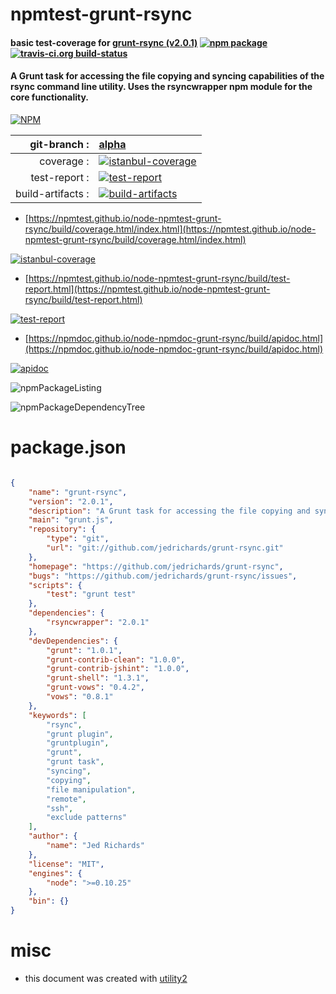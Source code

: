 # npmtest-grunt-rsync

#### basic test-coverage for  [grunt-rsync (v2.0.1)](https://github.com/jedrichards/grunt-rsync)  [![npm package](https://img.shields.io/npm/v/npmtest-grunt-rsync.svg?style=flat-square)](https://www.npmjs.org/package/npmtest-grunt-rsync) [![travis-ci.org build-status](https://api.travis-ci.org/npmtest/node-npmtest-grunt-rsync.svg)](https://travis-ci.org/npmtest/node-npmtest-grunt-rsync)

#### A Grunt task for accessing the file copying and syncing capabilities of the rsync command line utility. Uses the rsyncwrapper npm module for the core functionality.

[![NPM](https://nodei.co/npm/grunt-rsync.png?downloads=true&downloadRank=true&stars=true)](https://www.npmjs.com/package/grunt-rsync)

| git-branch : | [alpha](https://github.com/npmtest/node-npmtest-grunt-rsync/tree/alpha)|
|--:|:--|
| coverage : | [![istanbul-coverage](https://npmtest.github.io/node-npmtest-grunt-rsync/build/coverage.badge.svg)](https://npmtest.github.io/node-npmtest-grunt-rsync/build/coverage.html/index.html)|
| test-report : | [![test-report](https://npmtest.github.io/node-npmtest-grunt-rsync/build/test-report.badge.svg)](https://npmtest.github.io/node-npmtest-grunt-rsync/build/test-report.html)|
| build-artifacts : | [![build-artifacts](https://npmtest.github.io/node-npmtest-grunt-rsync/glyphicons_144_folder_open.png)](https://github.com/npmtest/node-npmtest-grunt-rsync/tree/gh-pages/build)|

- [https://npmtest.github.io/node-npmtest-grunt-rsync/build/coverage.html/index.html](https://npmtest.github.io/node-npmtest-grunt-rsync/build/coverage.html/index.html)

[![istanbul-coverage](https://npmtest.github.io/node-npmtest-grunt-rsync/build/screenCapture.buildCi.browser.%252Ftmp%252Fbuild%252Fcoverage.lib.html.png)](https://npmtest.github.io/node-npmtest-grunt-rsync/build/coverage.html/index.html)

- [https://npmtest.github.io/node-npmtest-grunt-rsync/build/test-report.html](https://npmtest.github.io/node-npmtest-grunt-rsync/build/test-report.html)

[![test-report](https://npmtest.github.io/node-npmtest-grunt-rsync/build/screenCapture.buildCi.browser.%252Ftmp%252Fbuild%252Ftest-report.html.png)](https://npmtest.github.io/node-npmtest-grunt-rsync/build/test-report.html)

- [https://npmdoc.github.io/node-npmdoc-grunt-rsync/build/apidoc.html](https://npmdoc.github.io/node-npmdoc-grunt-rsync/build/apidoc.html)

[![apidoc](https://npmdoc.github.io/node-npmdoc-grunt-rsync/build/screenCapture.buildCi.browser.%252Ftmp%252Fbuild%252Fapidoc.html.png)](https://npmdoc.github.io/node-npmdoc-grunt-rsync/build/apidoc.html)

![npmPackageListing](https://npmtest.github.io/node-npmtest-grunt-rsync/build/screenCapture.npmPackageListing.svg)

![npmPackageDependencyTree](https://npmtest.github.io/node-npmtest-grunt-rsync/build/screenCapture.npmPackageDependencyTree.svg)



# package.json

```json

{
    "name": "grunt-rsync",
    "version": "2.0.1",
    "description": "A Grunt task for accessing the file copying and syncing capabilities of the rsync command line utility. Uses the rsyncwrapper npm module for the core functionality.",
    "main": "grunt.js",
    "repository": {
        "type": "git",
        "url": "git://github.com/jedrichards/grunt-rsync.git"
    },
    "homepage": "https://github.com/jedrichards/grunt-rsync",
    "bugs": "https://github.com/jedrichards/grunt-rsync/issues",
    "scripts": {
        "test": "grunt test"
    },
    "dependencies": {
        "rsyncwrapper": "2.0.1"
    },
    "devDependencies": {
        "grunt": "1.0.1",
        "grunt-contrib-clean": "1.0.0",
        "grunt-contrib-jshint": "1.0.0",
        "grunt-shell": "1.3.1",
        "grunt-vows": "0.4.2",
        "vows": "0.8.1"
    },
    "keywords": [
        "rsync",
        "grunt plugin",
        "gruntplugin",
        "grunt",
        "grunt task",
        "syncing",
        "copying",
        "file manipulation",
        "remote",
        "ssh",
        "exclude patterns"
    ],
    "author": {
        "name": "Jed Richards"
    },
    "license": "MIT",
    "engines": {
        "node": ">=0.10.25"
    },
    "bin": {}
}
```



# misc
- this document was created with [utility2](https://github.com/kaizhu256/node-utility2)
